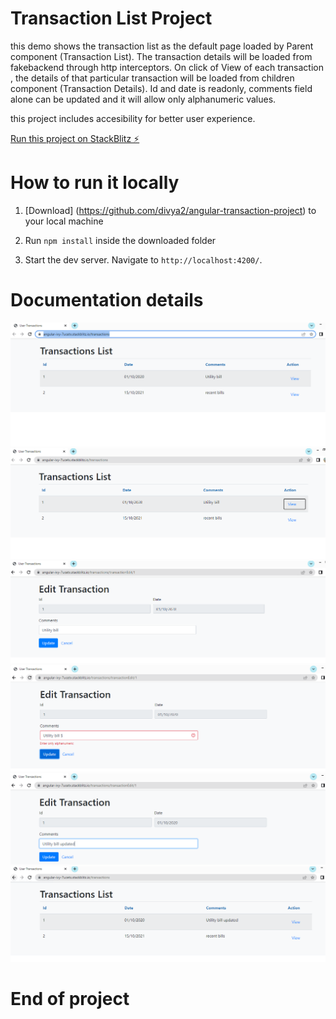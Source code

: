 # Transaction List Project

this demo shows the transaction list as the default page loaded by Parent component (Transaction List). The transaction details will be loaded from fakebackend through http interceptors. On click of View of each transaction , the details of that particular transaction will be loaded from children component (Transaction Details). Id and date is readonly, comments field alone can be updated and it will allow only alphanumeric values.

this project includes accesibility for better user experience.

[Run this project on StackBlitz ⚡️](https://stackblitz.com/edit/angular-ivy-7ucetx)

# How to run it locally

1. [Download] (https://github.com/divya2/angular-transaction-project) to your local machine

2. Run `npm install` inside the downloaded folder

3. Start the dev server. Navigate to `http://localhost:4200/`.

# Documentation details

![transaction-list-home](https://github.com/divya2/angular-transaction-project/blob/main/src/assests/img/1_transaction-list-home-page.PNG)
![transaction-list-view-accesibility](https://github.com/divya2/angular-transaction-project/blob/main/src/assests/img/2_tansaction-view-accessibility.PNG)
![transaction-details-page](https://github.com/divya2/angular-transaction-project/blob/main/src/assests/img/3_transaction-details-page.PNG)
![transaction-details-comments-validation](https://github.com/divya2/angular-transaction-project/blob/main/src/assests/img/4_transaction-details-comments-validation.PNG)
![transaction-details-comments-updated](https://github.com/divya2/angular-transaction-project/blob/main/src/assests/img/5_transaction-details-page-updated.PNG)
![transaction-list-page-afterUpdation](https://github.com/divya2/angular-transaction-project/blob/main/src/assests/img/6_transaction-list-page-afterupdation.PNG)

# End of project
